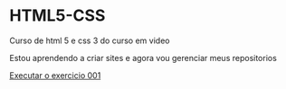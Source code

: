 # HTML5-CSS
 Curso de html 5 e css 3 do curso em video

Estou aprendendo a criar sites e agora vou gerenciar meus repositorios

<a href="https://leopdani.github.io/HTML5-CSS/exercicios/modulo_1/ex001/index.html"> Executar o exercicio 001 </a>